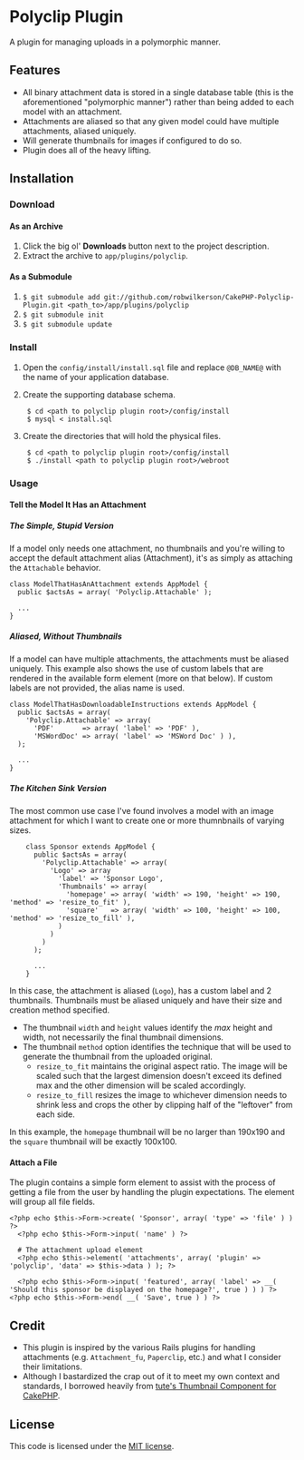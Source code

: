 # Polyclip Plugin

A plugin for managing uploads in a polymorphic manner.

## Features

* All binary attachment data is stored in a single database table (this is the aforementioned "polymorphic manner") rather than being added to each model with an attachment.
* Attachments are aliased so that any given model could have multiple attachments, aliased uniquely.
* Will generate thumbnails for images if configured to do so.
* Plugin does all of the heavy lifting.

## Installation

### Download

#### As an Archive

1. Click the big ol' **Downloads** button next to the project description.
1. Extract the archive to `app/plugins/polyclip`.

#### As a Submodule

1. `$ git submodule add git://github.com/robwilkerson/CakePHP-Polyclip-Plugin.git <path_to>/app/plugins/polyclip`
1. `$ git submodule init`
1. `$ git submodule update`

### Install

1. Open the `config/install/install.sql` file and replace `@DB_NAME@` with the name of your application database.
1. Create the supporting database schema.

        $ cd <path to polyclip plugin root>/config/install
        $ mysql < install.sql

1. Create the directories that will hold the physical files.

        $ cd <path to polyclip plugin root>/config/install
        $ ./install <path to polyclip plugin root>/webroot

### Usage

#### Tell the Model It Has an Attachment

##### The Simple, Stupid Version

If a model only needs one attachment, no thumbnails and you're willing to accept the default attachment alias (Attachment), it's as simply as attaching the `Attachable` behavior.

    class ModelThatHasAnAttachment extends AppModel {
      public $actsAs = array( 'Polyclip.Attachable' );

      ...
    }

##### Aliased, Without Thumbnails

If a model can have multiple attachments, the attachments must be aliased uniquely. This example also shows the use of custom labels that are rendered in the available form element (more on that below). If custom labels are not provided, the alias name is used.

    class ModelThatHasDownloadableInstructions extends AppModel {
      public $actsAs = array(
        'Polyclip.Attachable' => array(
          'PDF'       => array( 'label' => 'PDF' ), 
          'MSWordDoc' => array( 'label' => 'MSWord Doc' ) ),  
      );

      ...
    }

##### The Kitchen Sink Version

The most common use case I've found involves a model with an image attachment for which I want to create one or more thumnbnails of varying sizes.

        class Sponsor extends AppModel {
          public $actsAs = array(
            'Polyclip.Attachable' => array(
              'Logo' => array
                'label' => 'Sponsor Logo',
                'Thumbnails' => array(
                  'homepage' => array( 'width' => 190, 'height' => 190, 'method' => 'resize_to_fit' ),
                  'square'   => array( 'width' => 100, 'height' => 100, 'method' => 'resize_to_fill' ),
                )
              )
            )
          );

          ...
        }

In this case, the attachment is aliased (`Logo`), has a custom label and 2 thumbnails. Thumbnails must be aliased uniquely and have their size and creation method specified.

* The thumbnail `width` and `height` values identify the _max_ height and width, not necessarily the final thumbnail dimensions.
* The thumbnail `method` option identifies the technique that will be used to generate the thumbnail from the uploaded original.
  * `resize_to_fit` maintains the original aspect ratio. The image will be scaled such that the largest dimension doesn't exceed its defined max and the other dimension will be scaled accordingly.
  * `resize_to_fill` resizes the image to whichever dimension needs to shrink less and crops the other by clipping half of the "leftover" from each side.

In this example, the `homepage` thumbnail will be no larger than 190x190 and the `square` thumbnail will be exactly 100x100.

#### Attach a File

The plugin contains a simple form element to assist with the process of getting a file from the user by handling the plugin expectations. The element will group all file fields.

    <?php echo $this->Form->create( 'Sponsor', array( 'type' => 'file' ) ) ?>
      <?php echo $this->Form->input( 'name' ) ?>
      
      # The attachment upload element
      <?php echo $this->element( 'attachments', array( 'plugin' => 'polyclip', 'data' => $this->data ) ); ?>
      
      <?php echo $this->Form->input( 'featured', array( 'label' => __( 'Should this sponsor be displayed on the homepage?', true ) ) ) ?>
    <?php echo $this->Form->end( __( 'Save', true ) ) ?>

## Credit

* This plugin is inspired by the various Rails plugins for handling attachments (e.g. `Attachment_fu`, `Paperclip`, etc.) and what I consider their limitations.
* Although I bastardized the crap out of it to meet my own context and standards, I borrowed heavily from [tute's Thumbnail Component for CakePHP](http://github.com/tute/Thumbnail-component-for-CakePHP/tree/f0aacea0b786df58df433cda535cf6c909508eb2).

## License

This code is licensed under the [MIT license](http://www.opensource.org/licenses/mit-license.php).
